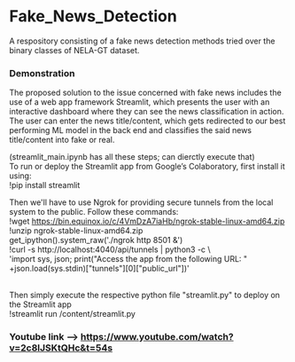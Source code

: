 # Fake_News_Detection
A respository consisting of a fake news detection methods tried over the binary classes of NELA-GT dataset.

### Demonstration
The proposed solution to the issue concerned with fake news includes the use of a web app framework Streamlit, which presents the user with an interactive dashboard where they can see the news classification in action. The user can enter the news title/content, which gets redirected to our best performing ML model in the back end and classifies the said news title/content into fake or real. </br>

(streamlit_main.ipynb has all these steps; can dierctly execute that)</br>
To run or deploy the Streamlit app from Google’s Colaboratory, first install it using:</br>
                !pip install streamlit

Then we'll have to use Ngrok for providing secure tunnels from the local system to the public. Follow these commands:</br>
!wget https://bin.equinox.io/c/4VmDzA7iaHb/ngrok-stable-linux-amd64.zip </br>
!unzip ngrok-stable-linux-amd64.zip </br>
get_ipython().system_raw('./ngrok http 8501 &') </br>
!curl -s http://localhost:4040/api/tunnels | python3 -c \ </br>
'import sys, json; print("Access the app from the following URL: " +json.load(sys.stdin)["tunnels"][0]["public_url"])' <br><br>

Then simply execute the respective python file "streamlit.py" to deploy on the Streamlit app </br>
!streamlit run /content/streamlit.py

### Youtube link --> https://www.youtube.com/watch?v=2c8lJSKtQHc&t=54s
